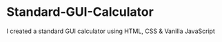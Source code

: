# Standard-GUI-Calculator
I created a standard GUI calculator using HTML, CSS &amp; Vanilla JavaScript
